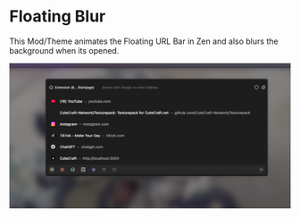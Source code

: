 # Floating Blur

This Mod/Theme animates the Floating URL Bar in Zen and also blurs the background when its opened.


<img>![Floating Blur](../assets/floating_blur.png)</img>